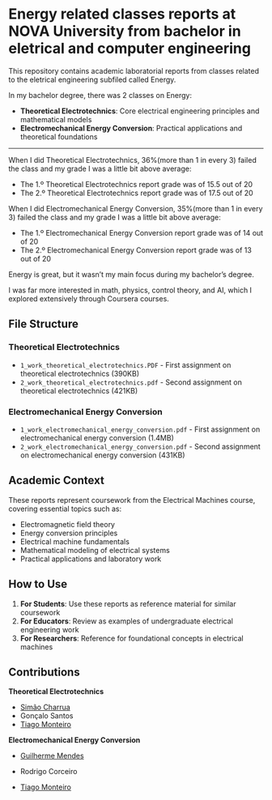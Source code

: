 # Energy related classes reports at NOVA University from bachelor in eletrical and computer engineering

This repository contains academic laboratorial reports from classes related to the eletrical engineering subfiled called Energy.

In my bachelor degree, there was 2 classes on Energy:
- **Theoretical Electrotechnics**: Core electrical engineering principles and mathematical models
- **Electromechanical Energy Conversion**: Practical applications and theoretical foundations

---

When I did Theoretical Electrotechnics, 36%(more than 1 in every 3) failed the class and my grade I was a little bit above average:
- The 1.º Theoretical Electrotechnics report grade was of 15.5 out of 20
- The 2.º Theoretical Electrotechnics report grade was of 17.5 out of 20

When I did Electromechanical Energy Conversion, 35%(more than 1 in every 3) failed the class and my grade I was a little bit above average:
- The 1.º Electromechanical Energy Conversion report grade was of 14 out of 20
- The 2.º Electromechanical Energy Conversion report grade was of 13 out of 20

Energy is great, but it wasn’t my main focus during my bachelor’s degree. 

I was far more interested in math, physics, control theory, and AI, which I explored extensively through Coursera courses.

## File Structure

### Theoretical Electrotechnics
- `1_work_theoretical_electrotechnics.PDF` - First assignment on theoretical electrotechnics (390KB)
- `2_work_theoretical_electrotechnics.pdf` - Second assignment on theoretical electrotechnics (421KB)

### Electromechanical Energy Conversion
- `1_work_electromechanical_energy_conversion.pdf` - First assignment on electromechanical energy conversion (1.4MB)
- `2_work_electromechanical_energy_conversion.pdf` - Second assignment on electromechanical energy conversion (431KB)

## Academic Context

These reports represent coursework from the Electrical Machines course, covering essential topics such as:

- Electromagnetic field theory
- Energy conversion principles
- Electrical machine fundamentals
- Mathematical modeling of electrical systems
- Practical applications and laboratory work

## How to Use

1. **For Students**: Use these reports as reference material for similar coursework
2. **For Educators**: Review as examples of undergraduate electrical engineering work
3. **For Researchers**: Reference for foundational concepts in electrical machines

## Contributions

**Theoretical Electrotechnics**

- [Simão Charrua](https://www.linkedin.com/in/sim%C3%A3o-charrua-241685321/)
- Gonçalo Santos
- [Tiago Monteiro](https://www.linkedin.com/in/tiago-monteiro-/)

**Electromechanical Energy Conversion**

- [Guilherme Mendes](https://www.linkedin.com/in/guilherme-mendes-a416b7206/)
- Rodrigo Corceiro

- [Tiago Monteiro](https://www.linkedin.com/in/tiago-monteiro-/)



